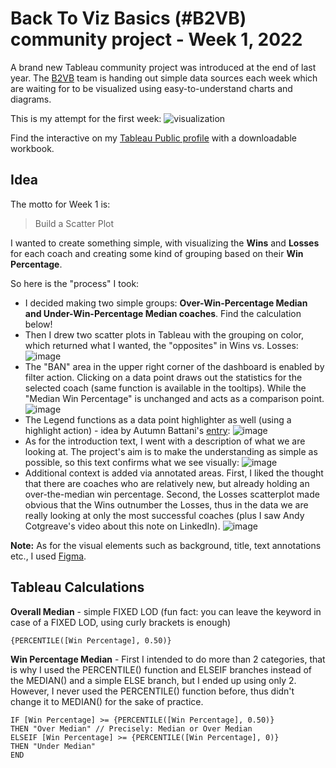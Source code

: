 # Back To Viz Basics (#B2VB) community project - Week 1, 2022

A brand new Tableau community project was introduced at the end of last year.
The [B2VB](https://www.thetableaustudentguide.com/vizbasics) team is handing out simple data sources each week which are waiting for to be visualized using easy-to-understand charts and diagrams.

This is my attempt for the first week:
![visualization](https://user-images.githubusercontent.com/96722899/148657605-f5f37484-ee03-4c5a-a965-b5132e6afaa1.png)


Find the interactive on my [Tableau Public profile](https://public.tableau.com/app/profile/norbert.borb.s/viz/B2VB_Week1/NCAA?publish=yes) with a downloadable workbook.

## Idea

The motto for Week 1 is:
> Build a Scatter Plot

I wanted to create something simple, with visualizing the **Wins** and **Losses** for each coach and creating some kind of grouping based on their **Win Percentage**.  

So here is the "process" I took:
- I decided making two simple groups: **Over-Win-Percentage Median and Under-Win-Percentage Median coaches**. Find the calculation below!  
- Then I drew two scatter plots in Tableau with the grouping on color, which returned what I wanted, the "opposites" in Wins vs. Losses:  
![image](https://user-images.githubusercontent.com/96722899/148792025-7b8f1a2a-a9c5-49ba-a3d9-883996207c7f.png)
- The "BAN" area in the upper right corner of the dashboard is enabled by filter action. Clicking on a data point draws out the statistics for the selected coach (same function is available in the tooltips). While the "Median Win Percentage" is unchanged and acts as a comparison point.  
![image](https://user-images.githubusercontent.com/96722899/148793745-a7c52753-c532-4de6-b916-a5ca89ac0b09.png)
- The Legend functions as a data point highlighter as well (using a highlight action) - idea by Autumn Battani's [entry](https://public.tableau.com/app/profile/autumnbattani/viz/Back2VizBasicsScatterplot/D1Coaches):
![image](https://user-images.githubusercontent.com/96722899/148793675-3e5c1810-fe29-4490-b93a-18da41a54a3d.png)
- As for the introduction text, I went with a description of what we are looking at. The project's aim is to make the understanding as simple as possible, so this text confirms what we see visually:
![image](https://user-images.githubusercontent.com/96722899/148792753-68e7a728-5a26-4d73-9f1c-c58eff50aac2.png)
- Additional context is added via annotated areas. First, I liked the thought that there are coaches who are relatively new, but already holding an over-the-median win percentage. Second, the Losses scatterplot made obvious that the Wins outnumber the Losses, thus in the data we are really looking at only the most successful coaches (plus I saw Andy Cotgreave's video about this note on LinkedIn).
![image](https://user-images.githubusercontent.com/96722899/148793604-08814e7d-e2bc-4a5a-b38c-34687a903c7a.png)

**Note:** As for the visual elements such as background, title, text annotations etc., I used [Figma](https://www.figma.com/).

## Tableau Calculations

**Overall Median** - simple FIXED LOD (fun fact: you can leave the keyword in case of a FIXED LOD, using curly brackets is enough)
```
{PERCENTILE([Win Percentage], 0.50)}
```

**Win Percentage Median** - First I intended to do more than 2 categories, that is why I used the PERCENTILE() function and ELSEIF branches instead of the MEDIAN() and a simple ELSE branch, but I ended up using only 2. However, I never used the PERCENTILE() function before, thus didn't change it to MEDIAN() for the sake of practice.
```
IF [Win Percentage] >= {PERCENTILE([Win Percentage], 0.50)}
THEN "Over Median" // Precisely: Median or Over Median
ELSEIF [Win Percentage] >= {PERCENTILE([Win Percentage], 0)}
THEN "Under Median"
END
```
